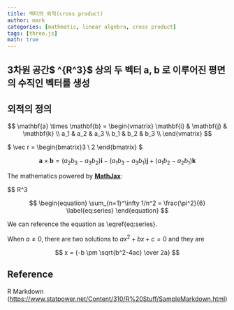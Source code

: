 ```yaml
---
title: 벡터의 외적(cross product)
author: mark
categories: [mathmatic, linear algebra, cross product]
tags: [three.js]
math: true
---
```



## 3차원 공간$ ^{R^3}$ 상의 두 벡터 $\mathbf a$, $\mathbf b$ 로 이루어진 평면의 수직인 벡터를 생성


## 외적의 정의

$$
\mathbf{a} \times \mathbf{b} = \begin{vmatrix}
\mathbf{i} & \mathbf{j} & \mathbf{k} \\
a_1 & a_2 & a_3 \\
b_1 & b_2 & b_3 \\
\end{vmatrix}
$$


$ \vec r = \begin{bmatrix}3 \\ 2 \end{bmatrix} $


$$ 
\mathbf{a} \times \mathbf{b} = (a_2b_3 - a_3b_2)\mathbf{i} - (a_1b_3 - a_3b_1)\mathbf{j} + (a_1b_2 - a_2b_1)\mathbf{k} 
$$




The mathematics powered by [**MathJax**](https://www.mathjax.org/):


$$ R^3

$$
\begin{equation}
  \sum_{n=1}^\infty 1/n^2 = \frac{\pi^2}{6}
  \label{eq:series}
\end{equation}
$$

We can reference the equation as \eqref{eq:series}.

When $a \ne 0$, there are two solutions to $ax^2 + bx + c = 0$ and they are

$$ x = {-b \pm \sqrt{b^2-4ac} \over 2a} $$

<!-- Spinning Cube Demo -->
<div class='threejs'>
    <div id='canvas'></div>
</div>


## Reference
 R Markdown (https://www.statpower.net/Content/310/R%20Stuff/SampleMarkdown.html)


<!-- code -->
<link rel="stylesheet" href="/assets/three/style.css">
<script type="module" src='/assets/posts/2024-07-16-cross-product.js'></script>
